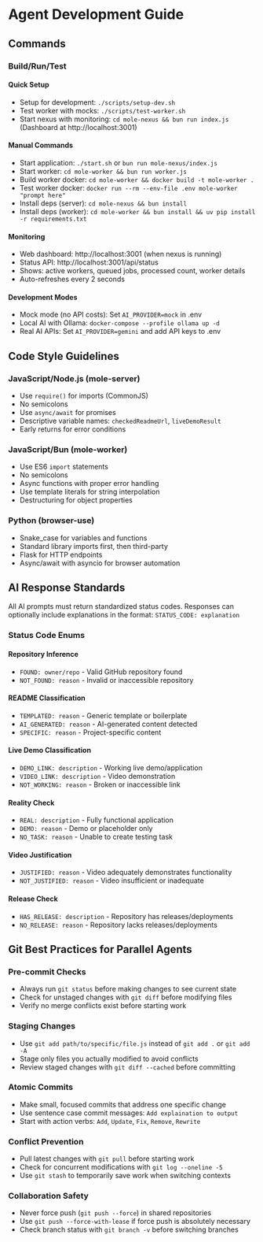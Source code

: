 # Agent Development Guide

## Commands

### Build/Run/Test

#### Quick Setup
- Setup for development: `./scripts/setup-dev.sh`
- Test worker with mocks: `./scripts/test-worker.sh`
- Start nexus with monitoring: `cd mole-nexus && bun run index.js` (Dashboard at http://localhost:3001)

#### Manual Commands
- Start application: `./start.sh` or `bun run mole-nexus/index.js`
- Start worker: `cd mole-worker && bun run worker.js`
- Build worker docker: `cd mole-worker && docker build -t mole-worker .`
- Test worker docker: `docker run --rm --env-file .env mole-worker "prompt here"`
- Install deps (server): `cd mole-nexus && bun install`
- Install deps (worker): `cd mole-worker && bun install && uv pip install -r requirements.txt`

#### Monitoring
- Web dashboard: http://localhost:3001 (when nexus is running)
- Status API: http://localhost:3001/api/status
- Shows: active workers, queued jobs, processed count, worker details
- Auto-refreshes every 2 seconds

#### Development Modes
- Mock mode (no API costs): Set `AI_PROVIDER=mock` in .env
- Local AI with Ollama: `docker-compose --profile ollama up -d`
- Real AI APIs: Set `AI_PROVIDER=gemini` and add API keys to .env

## Code Style Guidelines

### JavaScript/Node.js (mole-server)
- Use `require()` for imports (CommonJS)
- No semicolons
- Use `async/await` for promises
- Descriptive variable names: `checkedReadmeUrl`, `liveDemoResult`
- Early returns for error conditions

### JavaScript/Bun (mole-worker)
- Use ES6 `import` statements
- No semicolons
- Async functions with proper error handling
- Use template literals for string interpolation
- Destructuring for object properties

### Python (browser-use)
- Snake_case for variables and functions
- Standard library imports first, then third-party
- Flask for HTTP endpoints
- Async/await with asyncio for browser automation

## AI Response Standards

All AI prompts must return standardized status codes. Responses can optionally include explanations in the format: `STATUS_CODE: explanation`

### Status Code Enums

#### Repository Inference
- `FOUND: owner/repo` - Valid GitHub repository found
- `NOT_FOUND: reason` - Invalid or inaccessible repository

#### README Classification  
- `TEMPLATED: reason` - Generic template or boilerplate
- `AI_GENERATED: reason` - AI-generated content detected
- `SPECIFIC: reason` - Project-specific content

#### Live Demo Classification
- `DEMO_LINK: description` - Working live demo/application
- `VIDEO_LINK: description` - Video demonstration
- `NOT_WORKING: reason` - Broken or inaccessible link

#### Reality Check
- `REAL: description` - Fully functional application
- `DEMO: reason` - Demo or placeholder only
- `NO_TASK: reason` - Unable to create testing task

#### Video Justification
- `JUSTIFIED: reason` - Video adequately demonstrates functionality
- `NOT_JUSTIFIED: reason` - Video insufficient or inadequate

#### Release Check
- `HAS_RELEASE: description` - Repository has releases/deployments
- `NO_RELEASE: reason` - Repository lacks releases/deployments

## Git Best Practices for Parallel Agents

### Pre-commit Checks
- Always run `git status` before making changes to see current state
- Check for unstaged changes with `git diff` before modifying files
- Verify no merge conflicts exist before starting work

### Staging Changes
- Use `git add path/to/specific/file.js` instead of `git add .` or `git add -A`
- Stage only files you actually modified to avoid conflicts
- Review staged changes with `git diff --cached` before committing

### Atomic Commits
- Make small, focused commits that address one specific change
- Use sentence case commit messages: `Add explaination to output`
- Start with action verbs: `Add`, `Update`, `Fix`, `Remove`, `Rewrite`

### Conflict Prevention
- Pull latest changes with `git pull` before starting work
- Check for concurrent modifications with `git log --oneline -5`
- Use `git stash` to temporarily save work when switching contexts

### Collaboration Safety
- Never force push (`git push --force`) in shared repositories
- Use `git push --force-with-lease` if force push is absolutely necessary
- Check branch status with `git branch -v` before switching branches
